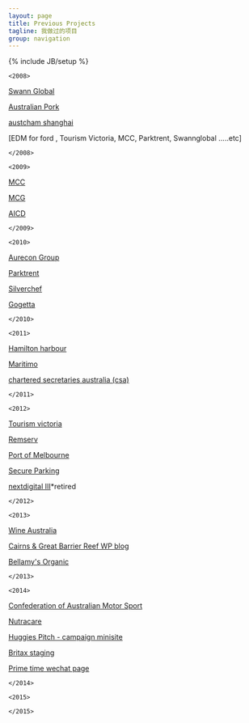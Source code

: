 ```yaml
---
layout: page
title: Previous Projects
tagline: 我做过的项目
group: navigation
---
```

{% include JB/setup %}

```<2008>```

[Swann Global](http://www.swannglobal.com/)

[Australian Pork](http://australianpork.com.au/)

[austcham shanghai ](http://www.austchamshanghai.com/)

[EDM for ford , Tourism Victoria, MCC, Parktrent, Swannglobal .....etc]

```</2008>```

```<2009>```

[MCC](http://mcc.org.au)

[MCG](http://mcg.org.au)

[AICD](http://www.companydirectors.com.au/)

```</2009>```


```<2010>```

[Aurecon Group](http://www.aurecongroup.com/en.aspx)

[Parktrent](http://parktrent.com.au/)

[Silverchef](http://silverchef.com.au/)

[Gogetta](http://www.gogetta.com.au/)


```</2010>```


```<2011>```


[Hamilton harbour ](http://www.hamiltonharbour.com.au/)

[Maritimo](http://maritimo.com.au/)

[chartered secretaries australia (csa)](http://www.governanceinstitute.com.au/)


```</2011>```


```<2012>```

[Tourism victoria](http://www.visitvictoria.com/)

[Remserv](http://www.remserv.com.au/)

[Port of Melbourne](http://portofmelbourne.com.au/)

[Secure Parking](http://secureparking.com.au/)

[nextdigital III](http://nextdigital.com)*retired


```</2012>```


```<2013>```

[Wine Australia](http://www.wineaustralia.com/)

[Cairns & Great Barrier Reef WP blog](http://cgbrblog.staging.nextdigital.com/)

[Bellamy's Organic](http://bellamysorganic.com.au/)


```</2013>```


```<2014>```

[Confederation of Australian Motor Sport](http://www.cams.com.au/)

[Nutracare ](http://nutracare.staging.nextdigital.com/)

[Huggies Pitch - campaign minisite](http://huggies.staging.nextdigital.com/home/)

[Britax staging](http://britax.staging.nextdigital.com/)

[Prime time wechat page](/primeTime)

```</2014>```


```<2015>```



```</2015>```
